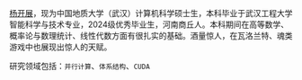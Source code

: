 [杨开展](yangkzz803@gmail.com)，现为中国地质大学（武汉）计算机科学硕士生，本科毕业于武汉工程大学智能科学与技术专业，2024级优秀毕业生，河南商丘人。本科期间在高等数学、概率论与数理统计、线性代数方面有很扎实的基础。酒量惊人，在瓦洛兰特、魂类游戏中也展现出惊人的天赋。

研究领域包括：`并行计算`、`体系结构`、`CUDA`